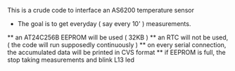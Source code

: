 This is a crude code to interface an AS6200 temperature sensor

* The goal is to get everyday ( say every 10' ) measurements.

** an AT24C256B EEPROM will be used ( 32KB )
** an RTC will not be used, ( the code will run supposedly continuously )
** on every serial connection, the accumulated data will be printed in CVS format
** if EEPROM is full, the stop taking measurements and blink L13 led
